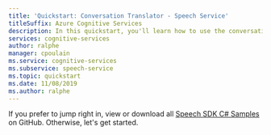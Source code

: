 ```yaml
---
title: 'Quickstart: Conversation Translator - Speech Service'
titleSuffix: Azure Cognitive Services
description: In this quickstart, you'll learn how to use the conversation translator to create a new conversation, as well as join an existing conversation.
services: cognitive-services
author: ralphe
manager: cpoulain
ms.service: cognitive-services
ms.subservice: speech-service
ms.topic: quickstart
ms.date: 11/08/2019
ms.author: ralphe
---
```


If you prefer to jump right in, view or download all <a href="https://aka.ms/speech/github-csharp">Speech SDK C# Samples</a> on GitHub. Otherwise, let's get started.

